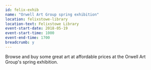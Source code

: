 ```yaml
---
id: felix-exhib
name: "Orwell Art Group spring exhibition"
location: felixstowe-library
location-text: Felixstowe Library
event-start-date: 2018-05-19
event-start-time: 1000
event-end-time: 1700
breadcrumb: y
---
```


Browse and buy some great art at affordable prices at the Orwell Art Group's spring exhibition.
